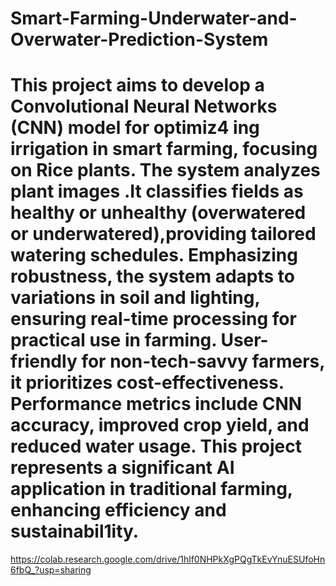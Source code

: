 # Smart-Farming-Underwater-and-Overwater-Prediction-System
# This project aims to develop a Convolutional Neural Networks (CNN) model for optimiz4 ing irrigation in smart farming, focusing on Rice plants. The system analyzes plant images .It classifies fields as healthy or unhealthy (overwatered or underwatered),providing tailored watering schedules. Emphasizing robustness, the system adapts to variations in soil and lighting, ensuring real-time processing for practical use in farming. User-friendly for non-tech-savvy farmers, it prioritizes cost-effectiveness. Performance metrics include CNN accuracy, improved crop yield, and reduced water usage. This project represents a significant AI application in traditional farming, enhancing efficiency and sustainabil1ity.
https://colab.research.google.com/drive/1hlf0NHPkXgPQgTkEvYnuESUfoHn6fbQ_?usp=sharing
